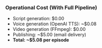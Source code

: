 ### Operational Cost (With Full Pipeline)
- Script generation: $0.00
- Voice generation (OpenAI TTS): ~$0.08
- Video generation (FFmpeg): $0.00
- Publishing: ~$5.00 (email delivery)
- **Total: ~$5.08 per episode**
